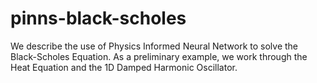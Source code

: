 # pinns-black-scholes
We describe the use of Physics Informed Neural Network to solve the Black-Scholes Equation. As a preliminary example, we work through the Heat Equation and the 1D Damped Harmonic Oscillator. 
